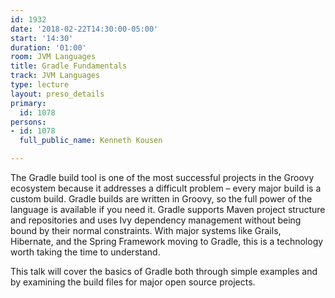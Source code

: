 ```yaml
---
id: 1932
date: '2018-02-22T14:30:00-05:00'
start: '14:30'
duration: '01:00'
room: JVM Languages
title: Gradle Fundamentals
track: JVM Languages
type: lecture
layout: preso_details
primary:
  id: 1078
persons:
- id: 1078
  full_public_name: Kenneth Kousen

---
```

The Gradle build tool is one of the most successful projects in the Groovy ecosystem because it addresses a difficult problem – every major build is a custom build. Gradle builds are written in Groovy, so the full power of the language is available if you need it. Gradle supports Maven project structure and repositories and uses Ivy dependency management without being bound by their normal constraints. With major systems like Grails, Hibernate, and the Spring Framework moving to Gradle, this is a technology worth taking the time to understand.

This talk will cover the basics of Gradle both through simple examples and by examining the build files for major open source projects.